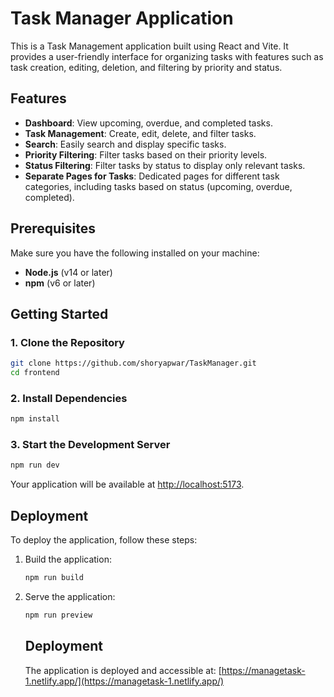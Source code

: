 # Task Manager Application

This is a Task Management application built using React and Vite. It provides a user-friendly interface for organizing tasks with features such as task creation, editing, deletion, and filtering by priority and status.

## Features
- **Dashboard**: View upcoming, overdue, and completed tasks.
- **Task Management**: Create, edit, delete, and filter tasks.
- **Search**: Easily search and display specific tasks.
- **Priority Filtering**: Filter tasks based on their priority levels.
- **Status Filtering**: Filter tasks by status to display only relevant tasks.
- **Separate Pages for Tasks**: Dedicated pages for different task categories, including tasks based on status (upcoming, overdue, completed).


## Prerequisites

Make sure you have the following installed on your machine:

- **Node.js** (v14 or later)
- **npm** (v6 or later)

## Getting Started

### 1. Clone the Repository

```bash
git clone https://github.com/shoryapwar/TaskManager.git
cd frontend
```

### 2. Install Dependencies

```bash
npm install
```

### 3. Start the Development Server

```bash
npm run dev
```

Your application will be available at [http://localhost:5173](http://localhost:5173).

## Deployment

To deploy the application, follow these steps:

1. Build the application:

   ```bash
   npm run build
   ```

2. Serve the application:

   ```bash
   npm run preview
   ```

   ## Deployment

   The application is deployed and accessible at: [https://managetask-1.netlify.app/](https://managetask-1.netlify.app/)
